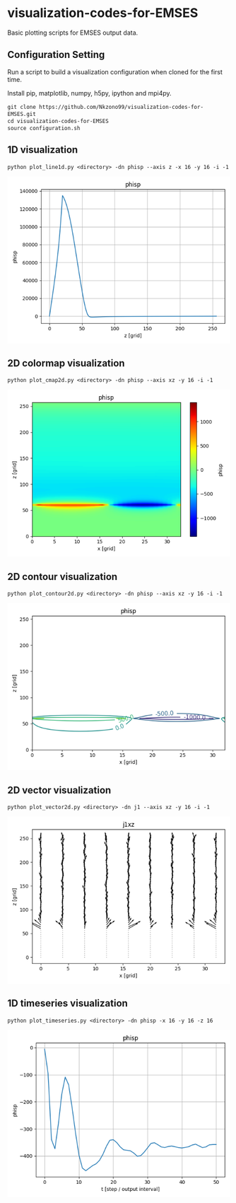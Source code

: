 # visualization-codes-for-EMSES
Basic plotting scripts for EMSES output data.

## Configuration Setting
Run a script to build a visualization configuration when cloned for the first time.

Install pip, matplotlib, numpy, h5py, ipython and mpi4py.

```
git clone https://github.com/Nkzono99/visualization-codes-for-EMSES.git
cd visualization-codes-for-EMSES
source configuration.sh
```

## 1D visualization
```
python plot_line1d.py <directory> -dn phisp --axis z -x 16 -y 16 -i -1
```
![1D visualization](./imgs/phisp_-1.png)

## 2D colormap visualization
```
python plot_cmap2d.py <directory> -dn phisp --axis xz -y 16 -i -1
```
![1D visualization](./imgs/phisp_-1_cmap2d.png)

## 2D contour visualization
```
python plot_contour2d.py <directory> -dn phisp --axis xz -y 16 -i -1
```
![1D visualization](./imgs/phisp_-1_contour2d.png)

## 2D vector visualization
```
python plot_vector2d.py <directory> -dn j1 --axis xz -y 16 -i -1
```
![1D visualization](./imgs/j1xz_-1.png)

## 1D timeseries visualization
```
python plot_timeseries.py <directory> -dn phisp -x 16 -y 16 -z 16
```
![1D visualization](./imgs/phisp_timeseries.png)
